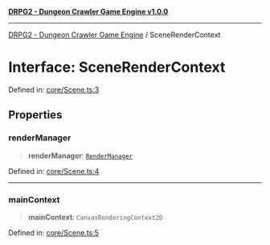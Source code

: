 [**DRPG2 - Dungeon Crawler Game Engine v1.0.0**](../README.md)

***

[DRPG2 - Dungeon Crawler Game Engine](../globals.md) / SceneRenderContext

# Interface: SceneRenderContext

Defined in: [core/Scene.ts:3](https://github.com/the4ofus/drpg2/blob/main/src/core/Scene.ts#L3)

## Properties

### renderManager

> **renderManager**: [`RenderManager`](../classes/RenderManager.md)

Defined in: [core/Scene.ts:4](https://github.com/the4ofus/drpg2/blob/main/src/core/Scene.ts#L4)

***

### mainContext

> **mainContext**: `CanvasRenderingContext2D`

Defined in: [core/Scene.ts:5](https://github.com/the4ofus/drpg2/blob/main/src/core/Scene.ts#L5)
